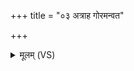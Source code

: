 +++
title = "०३ अत्राह गोरमन्वत"

+++
<details><summary>मूलम् (VS)</summary>

अत्राह॒ गोर॑मन्वत॒ नाम॒ त्वष्टु॑रपी॒च्य᳡म्। इ॒त्था च॒न्द्रम॑सो गृ॒हे ॥
</details>